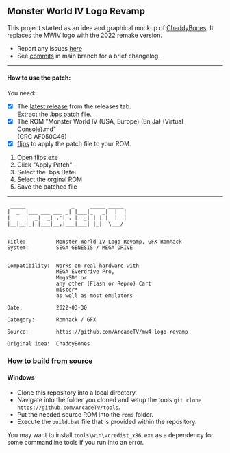 ## Monster World IV Logo Revamp

This project started as an idea and graphical mockup of [ChaddyBones](http://www.romhacking.net/forum/index.php?action=profile;u=15553). It replaces the MWIV logo with the 2022 remake version.

- Report any issues [here](https://github.com/ArcadeTV/mw4-logo-revamp/issues)
- See [commits](https://github.com/ArcadeTV/mw4-logo-revamp/commits/main) in main branch for a brief changelog.

---

#### How to use the patch:

You need:
- [x] The [latest release](https://github.com/ArcadeTV/mw4-logo-revamp/releases/latest) from the releases tab. <br>Extract the .bps patch file.
- [x] The ROM "Monster World IV (USA, Europe) (En,Ja) (Virtual Console).md"<br>(CRC AF050C46)
- [x] [flips](https://dl.smwcentral.net/11474/floating.zip) to apply the patch file to your ROM.

1. Open flips.exe
2. Click "Apply Patch"
3. Select the .bps Datei
4. Select the orginal ROM
5. Save the patched file

---

```
 _____               _     _____ _____ 
|  _  |___ ___ ___ _| |___|_   _|  |  |
|     |  _|  _| .'| . | -_| | | |  |  |
|__|__|_| |___|__,|___|___| |_|  \___/ 
                             

Title:          Monster World IV Logo Revamp, GFX Romhack
System:         SEGA GENESIS / MEGA DRIVE
               

Compatibility:  Works on real hardware with 
                MEGA Everdrive Pro, 
                MegaSD* or 
                any other (Flash or Repro) Cart
                mister*
                as well as most emulators

Date:           2022-03-30

Category:       Romhack / GFX
               
Source:         https://github.com/ArcadeTV/mw4-logo-revamp

Original idea:  ChaddyBones

```

### How to build from source

#### Windows

- Clone this repository into a local directory.
- Navigate into the folder you cloned and setup the tools `git clone https://github.com/ArcadeTV/tools`.
- Put the needed source ROM into the `roms` folder.
- Execute the `build.bat` file that is provided within the repository.

You may want to install `tools\win\vcredist_x86.exe` as a dependency for some commandline tools if you run into an error.
